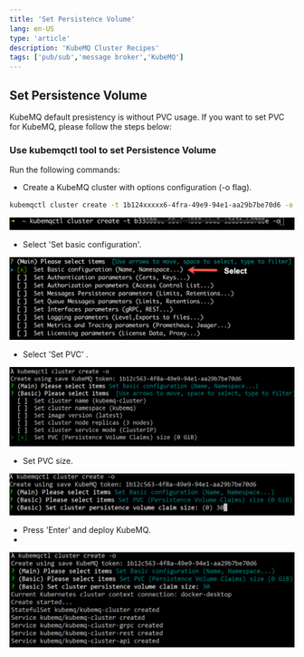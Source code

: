 ```yaml
---
title: 'Set Persistence Volume'
lang: en-US
type: 'article'
description: 'KubeMQ Cluster Recipes'
tags: ['pub/sub','message broker','KubeMQ']
---
```


## Set Persistence Volume

KubeMQ default presistency is without PVC usage. If you want to set PVC for KubeMQ, please follow the steps below:

### Use kubemqctl tool to set Persistence Volume
Run the following commands:

- Create a KubeMQ cluster with options configuration (-o flag).

```bash
kubemqctl cluster create -t 1b124xxxxx6-4fra-49e9-94e1-aa29b7be70d6 -o
```

![basic-create.png](./images/basic-create.png)


- Select 'Set basic configuration'.

![basic-selection.png](./images/basic-selection.png)

- Select 'Set PVC' .

![basic-pvc-1.png](./images/basic-pvc-1.png)

- Set PVC size.

![basic-pvc-2.png](./images/basic-pvc-2.png)

- Press 'Enter' and deploy KubeMQ.
- 
![basic-pvc-3.png](./images/basic-pvc-3.png)
